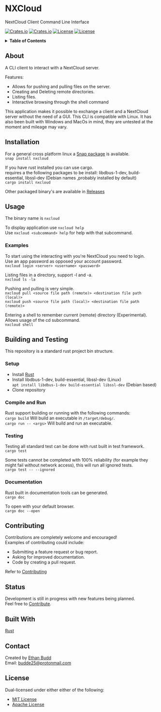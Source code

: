 <!-- Title -->
# NXCloud

<!-- Subtitle-->
NextCloud Client Command Line Interface

<!-- Shields -->
<!-- TODO add GitHub actions -->
[![Crates.io](https://flat.badgen.net/crates/v/nxcloud)](https://crates.io/crates/nxcloud)
[![Crates.io](https://flat.badgen.net/crates/d/nxcloud)](https://crates.io/crates/nxcloud)
[![License](https://flat.badgen.net/badge/license/MIT/blue)](LICENSE-MIT)
[![License](https://flat.badgen.net/badge/license/APACHE/blue)](LICENSE-APACHE)


<!-- Table of Contents -->
<details>
  <summary><strong>Table of Contents</strong></summary>
  <ol>
    <li><a href="#about">About</a></li>
    <li><a href="#installation">Installation</a></li>
    <li>
      <a href="#usage">Usage</a>
      <ul>
        <li><a href="#examples">Examples</a></li>
      </ul>
    </li>
    <li>
      <a href="#building-and-testing">Building and Testing</a>
        <ul>
          <li><a href="#setup">Setup</a></li>
          <li><a href="#compile-and-run">Compile and Run</a></li>
          <li><a href="#testing">Testing</a></li>
          <li><a href="#documentation">Documentation</a></li>
        </ul>
    </li>
    <li><a href="#contributing">Contributing</a></li>
    <li><a href="#status">Status</a></li>
    <li><a href="#built-with">Built With</a></li>
    <li><a href="#contact">Contact</a></li>
    <li><a href="#license">License</a></li>
  </ol>
</details>

<!-- Info -->
## About

<!-- Image/GIF -->

A CLI client to interact with a NextCloud server.  

Features:  
* Allows for pushing and pulling files on the server.
* Creating and Deleting remote directories.
* Listing files.
* Interactive browsing through the shell command

This application makes it possible to exchange a client and a NextCloud server without the need of a GUI. This CLI is compatible with Linux. It has also been built with Windows and MacOs in mind, they are untested at the moment and mileage may vary.

<!-- Installation -->
## Installation

For a general cross platform linux a [Snap package](https://snapcraft.io/nxcloud) is available.  
`snap install nxcloud`  
  
If you have rust installed you can use cargo.  
requires a the following packages to be install:
libdbus-1-dev, build-essential, libssl-dev (Debian names ,probably installed by default)  
`cargo install nxcloud`   
  
Other packaged binary's are available in [Releases](https://github.com/budde25/nextcloud-client-cli/releases)  

<!-- Usage -->
## Usage

The binary name is `nxcloud`  

To display application use `nxcloud help`  
Use `nxcloud <subcommand> help` for help with that subcommand.  

<!-- Examples -->
### Examples
To start using the interacting with you're NextCloud you need to login.  
Use an app password as opposed your account password.  
`nxcloud login <server> <username> <password>`

Listing files in a directory, support -l and -a.  
`nxcloud ls -la`

Pushing and pulling is very simple.  
`nxcloud pull <source file path (remote)> <destination file path (local)>`  
`nxcloud push <source file path (local)> <destination file path (remote)>`  

Entering a shell to remember current (remote) directory (Experimental).  
Allows usage of the cd subcommand.  
`nxcloud shell`  

<!-- Building and Testing -->
## Building and Testing

This repository is a standard rust project bin structure.  

<!-- Setup -->
### Setup

* Install [Rust](https://www.rust-lang.org/tools/install)  
* Install libdbus-1-dev, build-essential, libssl-dev (Linux) <br> `apt install libdbus-1-dev build-essential libssl-dev` (Debian based)
* Clone repository

<!-- Compile and Run -->
### Compile and Run

Rust support building or running with the following commands:  
`cargo build` Will build an executable in `/target/debug/`.  
`cargo run -- <args>` Will build and run an executable.    

<!-- Testing -->
### Testing

Testing all standard test can be done with rust built in test framework.  
`cargo test`

Some tests cannot be completed with 100% reliability (for example they might fail without network access), this will run all ignored tests.  
`cargo test -- --ignored`

<!-- Docs -->
### Documentation

Rust built in documentation tools can be generated.  
`cargo doc`

To open with your default browser.  
`cargo doc --open`

<!-- Contributing -->
## Contributing

Contributions are completely welcome and encouraged!  
Examples of contributing could include: 

* Submitting a feature request or bug report.  
* Asking for improved documentation.  
* Code by creating a pull request.  

Refer to [Contributing](CONTRIBUTING.md)

<!-- Development Status -->
## Status

Development is still in progress with new features being planned.  
Feel free to [Contribute](#Contributing).

<!-- Technologies -->
## Built With

[Rust](https://www.rust-lang.org/)

<!-- Contact Info -->
## Contact

Created by [Ethan Budd](https://github.com/budde25)  
Email: [budde25@protonmail.com](mailto:budde25@protonmail.com)  

<!-- License -->
## License

Dual-licensed under either either of the following:
* [MIT License](LICENSE-MIT)
* [Apache License](LICENSE-APACHE)
